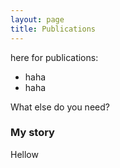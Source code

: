 ```yaml
---
layout: page
title: Publications
---
```


here for publications:

- haha
- haha

What else do you need?

### My story

Hellow
